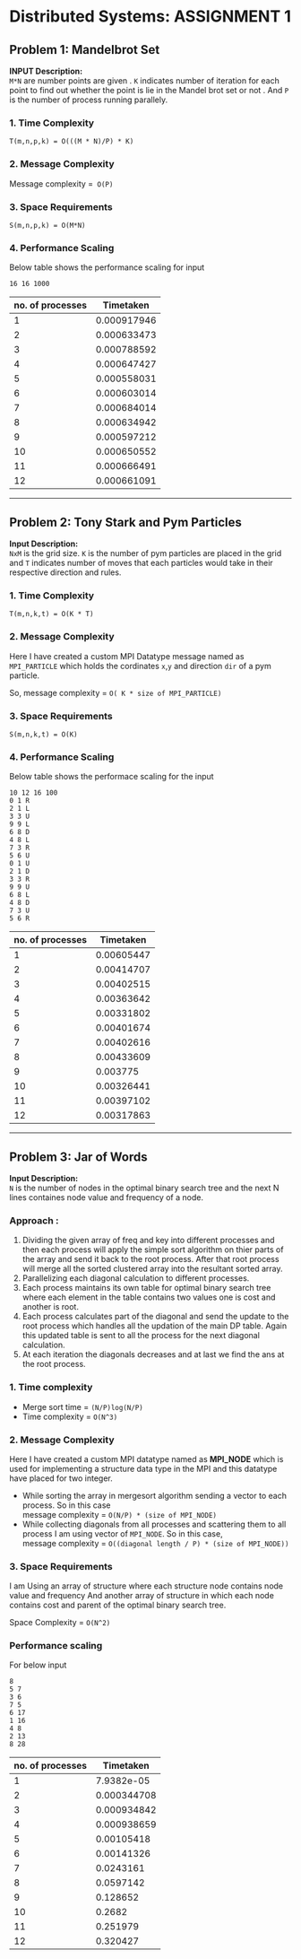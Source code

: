 # Distributed Systems: ASSIGNMENT 1

## Problem 1:  Mandelbrot Set
**INPUT Description:**   
`M*N` are number points are given . 
`K` indicates number of iteration for each point to find out whether the point is lie in the Mandel brot set or not  .
And `P` is the number of process running parallely.
### 1. Time Complexity
`T(m,n,p,k) = O(((M * N)/P) * K)`  

### 2. Message Complexity
Message complexity =` O(P)` 
### 3. Space Requirements
`S(m,n,p,k) = O(M*N)`

### 4. Performance Scaling
Below table shows the performance scaling for input 
```
16 16 1000
```
| no. of processes | Timetaken  | 
| ---------------- | ---------- | 
| 1                |0.000917946  |
| 2                |0.000633473  |
| 3                |0.000788592 |
| 4                |0.000647427  |
| 5                |0.000558031 |
| 6                |0.000603014  |
| 7                |0.000684014  |
| 8                |0.000634942 |
| 9                |0.000597212  |
| 10               |0.000650552  |
| 11               |0.000666491  |
| 12               |0.000661091 |

-----------------------------------------------------------------------------
## Problem 2: Tony Stark and Pym Particles
**Input Description:**  
`NxM` is the grid size. `K` is the number of pym particles are placed in the grid and `T` indicates number of moves that each particles would take in their respective direction and rules.

### 1. Time Complexity
`T(m,n,k,t) = O(K * T)`
### 2. Message Complexity
Here I have created a custom MPI Datatype message named as ` MPI_PARTICLE` which holds the cordinates `x`,`y` and direction `dir` of a pym particle.

So, message complexity = `O( K * size of MPI_PARTICLE)`
### 3. Space Requirements
`S(m,n,k,t) = O(K)` 
### 4. Performance Scaling
Below table shows the performace scaling for the input 
```
10 12 16 100
0 1 R
2 1 L
3 3 U
9 9 L
6 8 D
4 8 L
7 3 R
5 6 U
0 1 U
2 1 D
3 3 R
9 9 U
6 8 L
4 8 D
7 3 U
5 6 R
```
| no. of processes | Timetaken  | 
| ---------------- | ---------- | 
| 1                |0.00605447  |
| 2                |0.00414707 |
| 3                |0.00402515 |
| 4                |0.00363642  |
| 5                |0.00331802  |
| 6                |0.00401674 |
| 7                |0.00402616  |
| 8                |0.00433609  |
| 9                |0.003775  |
| 10               |0.00326441  |
| 11               |0.00397102  |
| 12               |0.00317863  |
---------------------------------------------------------------------
## Problem 3:  Jar of Words
**Input Description:**  
`N` is the number of nodes in the optimal binary search tree and the next N lines containes node value and frequency of a node.
### Approach :
1. Dividing the given array of freq and key into different processes and then each process will apply the simple sort algorithm on thier parts of the array and send it back to the root process. After that root process will merge all the sorted clustered array into the resultant sorted array.
2. Parallelizing each diagonal calculation to different processes.
3. Each process maintains its own table for optimal binary search tree where each element in the table contains two values one is cost and another is root.
4. Each process calculates part of the diagonal and send the update to the root process which handles all the updation of the main DP table. Again this updated table is sent to all the process for the next diagonal calculation.
5. At each iteration the diagonals decreases and at last we find the ans at the root process.

### 1. Time complexity

* Merge sort time = `(N/P)log(N/P)`
* Time complexity = `O(N^3)`
### 2. Message Complexity
Here I have created a custom MPI datatype named as **MPI_NODE** which is used for implementing a structure data type in the MPI and this datatype have placed for two integer.
* While sorting the array in mergesort algorithm sending a vector to each process. So in this case  
message complexity =  `O(N/P) * (size of MPI_NODE)`
* While collecting diagonals from all processes and scattering them to all process I am using vector of `MPI_NODE`. So in this case,  
message complexity = `O((diagonal length / P) * (size of MPI_NODE))`
### 3. Space Requirements

I am Using an array of structure where each structure node contains node value and frequency And another array of structure in which each node contains cost and parent of the optimal binary search tree.


Space Complexity = `O(N^2)`
### Performance scaling
For below input 
```
8
5 7
3 6
7 5
6 17
1 16
4 8
2 13
8 28
```
| no. of processes | Timetaken  | 
| ---------------- | ---------- | 
| 1                |7.9382e-05  |
| 2                |0.000344708 |
| 3                |0.000934842 |
| 4                |0.000938659 |
| 5                |0.00105418 |
| 6                |0.00141326 |
| 7                |0.0243161 |
| 8                |0.0597142 |
| 9                |0.128652 |
| 10               |0.2682 |
| 11               |0.251979 |
| 12               |0.320427 |